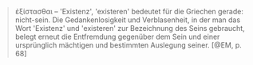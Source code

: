 > ἐξίστασθαι – 'Existenz', 'existeren' bedeutet für die Griechen gerade: nicht-sein. Die Gedankenlosigkeit und Verblasenheit, in der man das Wort 'Existenz' und 'existeren' zur Bezeichnung des Seins gebraucht, belegt erneut die Entfremdung gegenüber dem Sein und einer ursprünglich mächtigen und bestimmten Auslegung seiner. [@EM, p. 68]